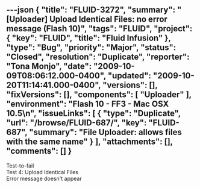 ---json
{
  "title": "FLUID-3272",
  "summary": "[Uploader]  Upload Identical Files: no error message (Flash 10)",
  "tags": "FLUID",
  "project": {
    "key": "FLUID",
    "title": "Fluid Infusion"
  },
  "type": "Bug",
  "priority": "Major",
  "status": "Closed",
  "resolution": "Duplicate",
  "reporter": "Tona Monjo",
  "date": "2009-10-09T08:06:12.000-0400",
  "updated": "2009-10-20T11:14:41.000-0400",
  "versions": [],
  "fixVersions": [],
  "components": [
    "Uploader"
  ],
  "environment": "Flash 10 - FF3 - Mac OSX 10.5\n",
  "issueLinks": [
    {
      "type": "Duplicate",
      "url": "/browse/FLUID-687/",
      "key": "FLUID-687",
      "summary": "File Uploader: allows files with the same name"
    }
  ],
  "attachments": [],
  "comments": []
}
---
Test-to-fail\
Test 4: Upload Identical Files\
Error message doesn't appear

        
